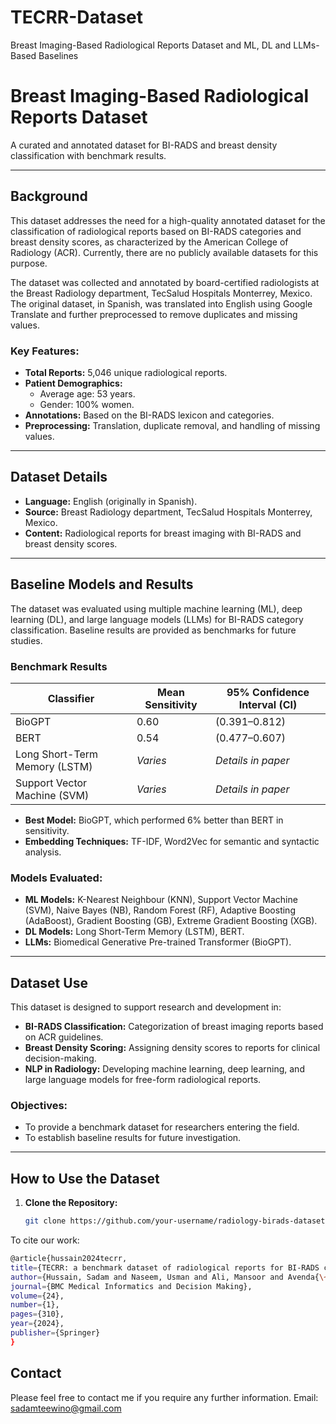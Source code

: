# TECRR-Dataset
Breast Imaging-Based Radiological Reports Dataset and ML, DL and LLMs-Based Baselines

# Breast Imaging-Based Radiological Reports Dataset  

A curated and annotated dataset for BI-RADS and breast density classification with benchmark results.

---

## Background  

This dataset addresses the need for a high-quality annotated dataset for the classification of radiological reports based on BI-RADS categories and breast density scores, as characterized by the American College of Radiology (ACR). Currently, there are no publicly available datasets for this purpose.  

The dataset was collected and annotated by board-certified radiologists at the Breast Radiology department, TecSalud Hospitals Monterrey, Mexico. The original dataset, in Spanish, was translated into English using Google Translate and further preprocessed to remove duplicates and missing values.  

### Key Features:  
- **Total Reports:** 5,046 unique radiological reports.  
- **Patient Demographics:**  
  - Average age: 53 years.  
  - Gender: 100% women.  
- **Annotations:** Based on the BI-RADS lexicon and categories.  
- **Preprocessing:** Translation, duplicate removal, and handling of missing values.  

---

## Dataset Details  

- **Language:** English (originally in Spanish).  
- **Source:** Breast Radiology department, TecSalud Hospitals Monterrey, Mexico.  
- **Content:** Radiological reports for breast imaging with BI-RADS and breast density scores.  

---

## Baseline Models and Results  

The dataset was evaluated using multiple machine learning (ML), deep learning (DL), and large language models (LLMs) for BI-RADS category classification. Baseline results are provided as benchmarks for future studies.  

### **Benchmark Results**  
| Classifier                | Mean Sensitivity | 95% Confidence Interval (CI)     |  
|---------------------------|------------------|----------------------------------|  
| BioGPT                    | 0.60            | (0.391–0.812)                     |  
| BERT                      | 0.54            | (0.477–0.607)                     |  
| Long Short-Term Memory (LSTM) | *Varies*   | *Details in paper*                 |  
| Support Vector Machine (SVM) | *Varies*    | *Details in paper*                 |  

- **Best Model:** BioGPT, which performed 6% better than BERT in sensitivity.  
- **Embedding Techniques:** TF-IDF, Word2Vec for semantic and syntactic analysis.  

### **Models Evaluated:**  
- **ML Models:** K-Nearest Neighbour (KNN), Support Vector Machine (SVM), Naive Bayes (NB), Random Forest (RF), Adaptive Boosting (AdaBoost), Gradient Boosting (GB), Extreme Gradient Boosting (XGB).  
- **DL Models:** Long Short-Term Memory (LSTM), BERT.  
- **LLMs:** Biomedical Generative Pre-trained Transformer (BioGPT).  

---

## Dataset Use  

This dataset is designed to support research and development in:  
- **BI-RADS Classification:** Categorization of breast imaging reports based on ACR guidelines.  
- **Breast Density Scoring:** Assigning density scores to reports for clinical decision-making.  
- **NLP in Radiology:** Developing machine learning, deep learning, and large language models for free-form radiological reports.  

### Objectives:  
- To provide a benchmark dataset for researchers entering the field.  
- To establish baseline results for future investigation.  

---

## How to Use the Dataset  

1. **Clone the Repository:**  
   ```bash  
   git clone https://github.com/your-username/radiology-birads-dataset.git

To cite our work:
  ```bash
@article{hussain2024tecrr,
  title={TECRR: a benchmark dataset of radiological reports for BI-RADS classification with machine learning, deep learning, and large language model baselines},
  author={Hussain, Sadam and Naseem, Usman and Ali, Mansoor and Avenda{\~n}o Avalos, Daly Betzabeth and Cardona-Huerta, Servando and Bosques Palomo, Beatriz Alejandra and Tamez-Pe{\~n}a, Jose Gerardo},
  journal={BMC Medical Informatics and Decision Making},
  volume={24},
  number={1},
  pages={310},
  year={2024},
  publisher={Springer}
}
```

## Contact

Please feel free to contact me if you require any further information.
Email: sadamteewino@gmail.com

